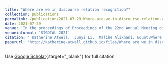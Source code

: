 ```yaml
---
title: "Where are we in discourse relation recognition?"
collection: publications
permalink: /publication/2021-07-29-Where-are-we-in-discourse-relation-recognition
date: 2021-07-29
venue: 'In the proceedings of Proceedings of the 22nd Annual Meeting of the Special Interest Group on Discourse and Dialogue'
venueinformal: 'SIGDIAL 2021'
citation: ' Katherine Atwell,  Junyi Li,  Malihe Alikhani, &quot;Where are we in discourse relation recognition?.&quot; In the proceedings of Proceedings of the 22nd Annual Meeting of the Special Interest Group on Discourse and Dialogue, 2021.'
paperurl: 'http://katherine-atwell.github.io/files/Where are we in discourse relation recognition_.pdf'
---
```

Use [Google Scholar](https://scholar.google.com/scholar?q=Where+are+we+in+discourse+relation+recognition?){:target="_blank"} for full citation